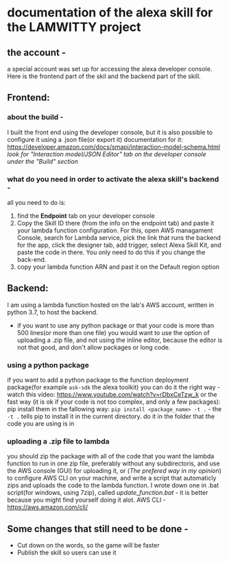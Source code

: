 # documentation of the alexa skill for the LAMWITTY project

## the account - 
a special account was set up for accessing the alexa developer console.
Here is the frontend part of the skil and the backend part of the skill.

## Frontend:

### about the build - 

I built the front end using the developer console, but it is also possible to configure it using a .json file(or export it)
documentation for it: https://developer.amazon.com/docs/smapi/interaction-model-schema.html
*look for "Interaction model/JSON Editor" tab on the developer console under the "Build" section* 

### what do you need in order to activate the alexa skill's backend - 

all you need to do is:

1. find the **Endpoint** tab on your developer console
2. Copy the Skill ID there (from the info on the endpoint tab) and paste it your lambda function configuration. For this, open AWS managament Console, search for Lambda service, pick the link that runs the backend for the app, click the designer tab, add trigger, select Alexa Skill Kit, and paste the code in there. You only need to do this if you change the back-end. 
3. copy your lambda function ARN and past it on the Default region option

## Backend:

I am using a lambda function hosted on the lab's AWS account, written  in python 3.7, to host the backend.
- if you want to use any python package or that your code is more than 500 lines(or more than one file) you would want to use the option
of uploading a .zip file, and not using the inline editor, because the editor is not that good, and don't allow packages or long code. 

### using a python package

if you want to add a python package to the function deployment package(for example `ask-sdk` the alexa toolkit) 
you can do it the right way - watch this video: https://www.youtube.com/watch?v=rDbxCeTzw_k
or the fast way (it is ok if your code is not too complex, and only a few packages): pip install them in the fallowing way:
`pip install <package_name> -t .` - the `-t .` tells pip to install it in the current directory.
do it in the folder that the code you are using is in

### uploading a .zip file to lambda

you should zip the package with all of the code that you want the lambda function to run in one zip file, preferably without any subdirectoris,
and use the AWS console (GUI) for uploading it, or (*The prefered way in my opinion*) to configure AWS CLI on your machine, and write a script that automaticly zips and uploads the code to the lambda function.
I wrote down one in .bat script(for windows, using 7zip), called *update_function.bat* - it is better because you might find yourself doing it alot.
AWS CLI - https://aws.amazon.com/cli/

## Some changes that still need to be done - 

* Cut down on the words, so the game will be faster
* Publish the skill so users can use it

 


